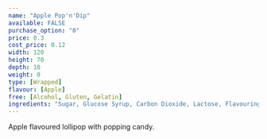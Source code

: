 ```yaml
---
name: "Apple Pop'n'Dip"
available: FALSE
purchase_option: "0"
price: 0.3
cost_price: 0.12
width: 120
height: 70
depth: 10
weight: 0
type: [Wrapped]
flavour: [Apple]
free: [Alcohol, Gluten, Gelatin]
ingredients: "Sugar, Glucose Syrup, Carbon Dioxide, Lactose, Flavouring, Colours: E192, E102, E133, E129, E102"
---
```

Apple flavoured lollipop with popping candy.